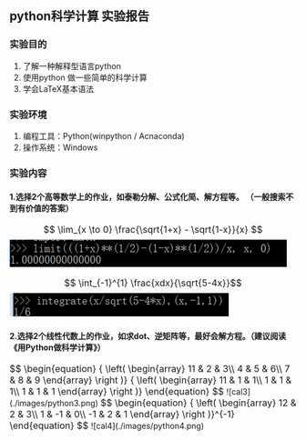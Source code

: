## python科学计算 实验报告
### 实验目的
1. 了解一种解释型语言python  
2. 使用python 做一些简单的科学计算  
3. 学会LaTeX基本语法
### 实验环境
1. 编程工具：Python(winpython / Acnaconda)  
2. 操作系统：Windows  
### 实验内容
#### 1.选择2个高等数学上的作业，如泰勒分解、公式化简、解方程等。 （一般搜索不到有价值的答案）
<font size = "3">$$ \lim_{x \to 0} \frac{\sqrt{1+x} - \sqrt{1-x}}{x} $$  </font>
![cal1](./images/python1.png)

<font size = "3">$$ \int_{-1}^{1}  \frac{xdx}{\sqrt{5-4x}}$$</font>
![cal2](./images/python2.png)

#### 2.选择2个线性代数上的作业，如求dot、逆矩阵等，最好会解方程。（建议阅读《用Python做科学计算》）
<font size = "3">
$$
\begin{equation}
{
\left(
\begin{array}
11 & 2 & 3\\
4 & 5 & 6\\
7 & 8 & 9
\end{array}
\right )}
{
\left(
\begin{array}
11 & 1 & 1\\
1 & 1 & 1\\
1 & 1 & 1
\end{array}
\right )}
\end{equation}
$$

</font>
![cal3](./images/python3.png)

<font size = "3">
$$
\begin{equation}
{
\left(
\begin{array}
12 & 2 & 3\\
1 & -1 & 0\\
-1 & 2 & 1
\end{array}
\right )}^{-1}
\end{equation}
$$
</font>
![cal4](./images/python4.png)